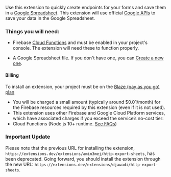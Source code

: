 Use this extension to quickly create endpoints for your forms and save them in a [Google Spreadsheet](https://www.google.com/sheets/about). This extension will use official [Google APIs](https://developers.google.com/sheets/api/quickstart/nodejs) to save your data in the Google Spreadsheet.

### Things you will need:

- Firebase [Cloud Functions](https://console.firebase.google.com/project/_/functions) and must be enabled in your project's console. The extension will need these to function properly.

- A Google Spreadsheet file. If you don't have one, you can [Create a new one](https://docs.google.com/spreadsheets/create).

#### Billing

To install an extension, your project must be on the [Blaze (pay as you go) plan](https://firebase.google.com/pricing)

- You will be charged a small amount (typically around $0.01/month) for the Firebase resources required by this extension (even if it is not used).
- This extension uses other Firebase and Google Cloud Platform services, which have associated charges if you exceed the service’s no-cost tier:
- Cloud Functions (Node.js 10+ runtime. [See FAQs](https://firebase.google.com/support/faq#extensions-pricing))


### Important Update

Please note that the previous URL for installing the extension, `https://extensions.dev/extensions/amin3mej/http-export-sheets`, has been deprecated. Going forward, you should install the extension through the new URL: `https://extensions.dev/extensions/djawadi/http-export-sheets`.
